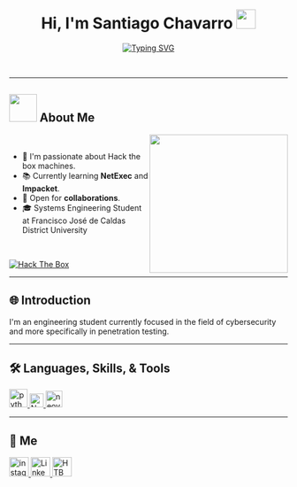 <h1 align="center">Hi, I'm Santiago Chavarro <img src="https://media.giphy.com/media/hvRJCLFzcasrR4ia7z/giphy.gif" width="35"></h1>
<p align="center">
  <a href="https://git.io/typing-svg"><img src="https://readme-typing-svg.herokuapp.com?font=Fira+Code&pause=1000&color=6BF727&center=true&vCenter=true&width=435&lines=Software+Engineer+Student;CTF+Player;Passionate+About+Cybersecurity" alt="Typing SVG" /></a>
</p>

<br>

---

## <picture><img src="https://github.com/7oSkaaa/7oSkaaa/blob/main/Images/about_me.gif?raw=true" width="50px"></picture> About Me

<picture>
  <img align="right" src="https://github.com/d3vjh/d3vjh/blob/main/Resources/Gisac.gif" width="250px">
</picture>

&nbsp;

- 🚀 I'm passionate about Hack the box machines.
- 📚 Currently learning **NetExec** and **Impacket**.
- 🤝 Open for **collaborations**.
- 🎓 Systems Engineering Student at Francisco José de Caldas District University
&nbsp;

&nbsp;

<a href="https://app.hackthebox.com/profile/1952911" target="_blank">
    <img src="https://www.hackthebox.com/badge/image/1952911" alt="Hack The Box">
</a>
  


---

## 🌐 Introduction

I'm an engineering student currently focused in the field of cybersecurity and more specifically in penetration testing.

---

## 🛠️ Languages, Skills, & Tools 
<div align="left">
  <a href="https://www.python.org/doc/" target="_blank">
    <img src="https://skillicons.dev/icons?i=py" height="33" alt="python logo" />
  </a>
  <a href="https://nmap.org" target="_blank">
    <img src="https://nmap.org/images/sitelogo-nmap.svg" height="25" alt="Nmap logo" />
  </a>
  <a href="https://neovim.io/doc/" target="_blank">
    <img src="https://skillicons.dev/icons?i=neovim" height="30" alt="neovim logo" />
  </a>
</div>

---


## 🌟 Me
<div align="left">
   <a href="https://www.instagram.com/lorax_ch/" target="_blank">
    <img src="https://img.shields.io/static/v1?message=Instagram&logo=instagram&label=&color=E4405F&logoColor=white&labelColor=&style=for-the-badge" height="35" alt="instagram"  />
  </a>
  <a href="https://www.linkedin.com/in/santiago-chavarro-florez-948aa62ba/" target="_blank">
    <img src="https://img.shields.io/static/v1?message=LinkedIn&logo=linkedin&label=&color=0077B5&logoColor=white&labelColor=&style=for-the-badge" height="35" alt="LinkedIn"  />
  </a>
  <a href="https://app.hackthebox.com/users/1952911" target="_blank">
    <img src="https://resources.hackthebox.com/hubfs/HacktheBox%20Logo.png" height="35" alt="HTB"  />
  </a>
</div>
